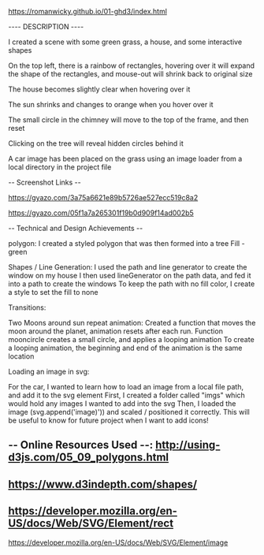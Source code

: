 https://romanwicky.github.io/01-ghd3/index.html

---- DESCRIPTION ----

I created a scene with some green grass, a house, and some interactive shapes

On the top left, there is a rainbow of rectangles, hovering over it will 
expand the shape of the rectangles, and mouse-out will shrink back to original size

The house becomes slightly clear when hovering over it

The sun shrinks and changes to orange when you hover over it

The small circle in the chimney will move to the top of the frame, and then reset

Clicking on the tree will reveal hidden circles behind it

A car image has been placed on the grass using an image loader from a local directory in the project file

-- Screenshot Links --

https://gyazo.com/3a75a6621e89b5726ae527ecc519c8a2

https://gyazo.com/05f1a7a265301f19b0d909f14ad002b5


-- Technical and Design Achievements --


polygon: 
I created a styled polygon that was then formed into a tree
Fill - green

Shapes / Line Generation: 
I used the path and line generator to create the window on my house
I then used lineGenerator on the path data, and fed it into a path to create the windows
To keep the path with no fill color, I create a style to set the fill to none


Transitions: 

Two Moons around sun repeat animation: 
Created a function that moves the moon around the planet, animation resets
after each run. Function mooncircle creates a small circle, and applies a looping animation
To create a looping animation, the beginning and end of the animation is the same location

Loading an image in svg:

For the car, I wanted to learn how to load an image from a local file path, and add it to the svg element
First, I created a folder called "imgs" which would hold any images I wanted to add into the svg
Then, I loaded the image (svg.append('image)')) and scaled / positioned it correctly. This will
be useful to know for future project when I want to add icons!

-- Online Resources Used --:
http://using-d3js.com/05_09_polygons.html
-
https://www.d3indepth.com/shapes/
-
https://developer.mozilla.org/en-US/docs/Web/SVG/Element/rect
-
https://developer.mozilla.org/en-US/docs/Web/SVG/Element/image
